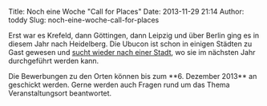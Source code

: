 Title: Noch eine Woche "Call for Places"
Date: 2013-11-29 21:14
Author: toddy
Slug: noch-eine-woche-call-for-places

Erst war es Krefeld, dann Göttingen, dann Leipzig und über Berlin ging
es in diesem Jahr nach Heidelberg. Die Ubucon ist schon in einigen
Städten zu Gast gewesen und [sucht wieder nach einer
Stadt](http://ubucon.de/2014/call-for-places-veranstaltungsort-fuer-die-ubucon-2014-gesucht),
wo sie im nächsten Jahr durchgeführt werden kann.

</p>
Die Bewerbungen zu den Orten können bis zum **6. Dezember 2013** an
<team@ubucon.de> geschickt werden. Gerne werden auch Fragen rund um das
Thema Veranstaltungsort beantwortet.

</p>

